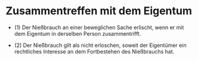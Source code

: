 # Zusammentreffen mit dem Eigentum

- (1) Der Nießbrauch an einer beweglichen Sache erlischt, wenn er mit dem Eigentum in derselben Person zusammentrifft.

- (2) Der Nießbrauch gilt als nicht erloschen, soweit der Eigentümer ein rechtliches Interesse an dem Fortbestehen des Nießbrauchs hat.


